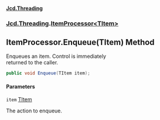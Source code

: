 #### [Jcd.Threading](index.md 'index')
### [Jcd.Threading](Jcd.Threading.md 'Jcd.Threading').[ItemProcessor&lt;TItem&gt;](ItemProcessor_TItem_.md 'Jcd.Threading.ItemProcessor<TItem>')

## ItemProcessor<TItem>.Enqueue(TItem) Method

Enqueues an item. Control is immediately  
returned to the caller.

```csharp
public void Enqueue(TItem item);
```
#### Parameters

<a name='Jcd.Threading.ItemProcessor_TItem_.Enqueue(TItem).item'></a>

`item` [TItem](ItemProcessor_TItem_.md#Jcd.Threading.ItemProcessor_TItem_.TItem 'Jcd.Threading.ItemProcessor<TItem>.TItem')

The action to enqueue.